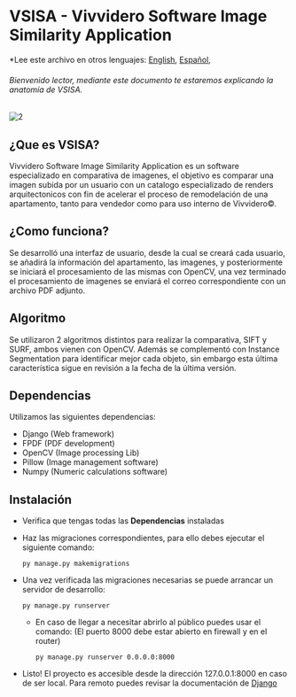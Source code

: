 # VSISA - Vivvidero Software Image Similarity Application

*Lee este archivo en otros lenguajes: [English](README.md), [Español](README_ES.md),

###### Bienvenido lector, mediante este documento te estaremos explicando la anatomía de VSISA.

![2](https://user-images.githubusercontent.com/63880943/164364813-32a9ba10-1e65-4569-b97d-e3aa936109d4.jpg)


## ¿Que es VSISA?

Vivvidero Software Image Similarity Application es un software especializado en comparativa de imagenes, el objetivo es comparar una imagen subida por un usuario 
con un catalogo especializado de renders arquitectonicos con fin de acelerar el proceso de remodelación de una apartamento, tanto para vendedor como para uso interno de Vivvidero©.

## ¿Como funciona?

Se desarrolló una interfaz de usuario, desde la cual se creará cada usuario, se añadirá la información del apartamento, las imagenes, y posteriormente se iniciará el procesamiento de las mismas con OpenCV,
una vez terminado el procesamiento de imagenes se enviará el correo correspondiente con un archivo PDF adjunto.

## Algoritmo

Se utilizaron 2 algoritmos distintos para realizar la comparativa, SIFT y SURF, ambos vienen con OpenCV. Además se complementó con Instance Segmentation para identificar
mejor cada objeto, sin embargo esta última característica sigue en revisión a la fecha de la última versión.

## Dependencias

  Utilizamos las siguientes dependencias:
  
  - Django (Web framework)
  - FPDF (PDF development)
  - OpenCV (Image processing Lib)
  - Pillow (Image management software)
  - Numpy (Numeric calculations software)

## Instalación

  - Verifica que tengas todas las **Dependencias** instaladas
  - Haz las migraciones correspondientes, para ello debes ejecutar el siguiente comando:
  
    ```
    py manage.py makemigrations
    ```
  - Una vez verificada las migraciones necesarias se puede arrancar un servidor de desarrollo:
  
    ```
    py manage.py runserver
    ```
    - En caso de llegar a necesitar abrirlo al público puedes usar el comando: (El puerto 8000 debe estar abierto en firewall y en el router)
    
      ```
      py manage.py runserver 0.0.0.0:8000
      ```
      
  - Listo! El proyecto es accesible desde la dirección 127.0.0.1:8000 en caso de ser local. Para remoto puedes revisar la documentación de [Django](https://docs.djangoproject.com/en/4.0/)


    
    
  
  


 

